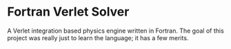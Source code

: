# Fortran Verlet Solver

A Verlet integration based physics engine written in Fortran.
The goal of this project was really just to learn the language; it has a few 
merits.
